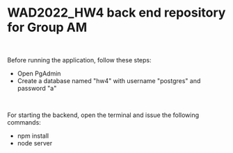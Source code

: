 ﻿# WAD2022_HW4 back end repository for Group AM
<br>

Before running the application, follow these steps:
* Open PgAdmin
* Create a database named "hw4" with username "postgres" and password "a"
<br>

For starting the backend, open the terminal and issue the following commands:
* npm install
* node server

<br>
